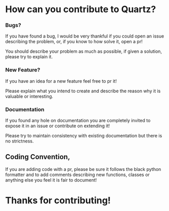 # How can you contribute to Quartz?
### Bugs?
If you have found a bug, I would be very thankful if you could open an issue describing the problem, or, if you know to how solve it, open a pr!

You should describe your problem as much as possible, if given a solution, please try to explain it.

### New Feature?
If you have an idea for a new feature feel free to pr it!

Please explain what you intend to create and describe the reason why it is valuable or interesting.

### Documentation
If you found any hole on documentation you are completely invited to expose it in an issue or contribute on extending it!

Please try to maintain consistency with existing documentation but there is no strictness.

## Coding Convention,
If you are adding code with a pr, please be sure it follows the black python formatter and to add comments describing new functions, classes or anything else you feel it is fair to document!

# Thanks for contributing!
